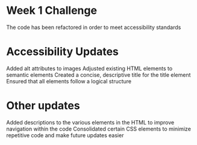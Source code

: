# Week 1 Challenge

The code has been refactored in order to meet accessibility standards

# Accessibility Updates

Added alt attributes to images
Adjusted existing HTML elements to semantic elements
Created a concise, descriptive title for the title element
Ensured that all elements follow a logical structure

# Other updates

Added descriptions to the various elements in the HTML to improve navigation within the code
Consolidated certain CSS elements to minimize repetitive code and make future updates easier
